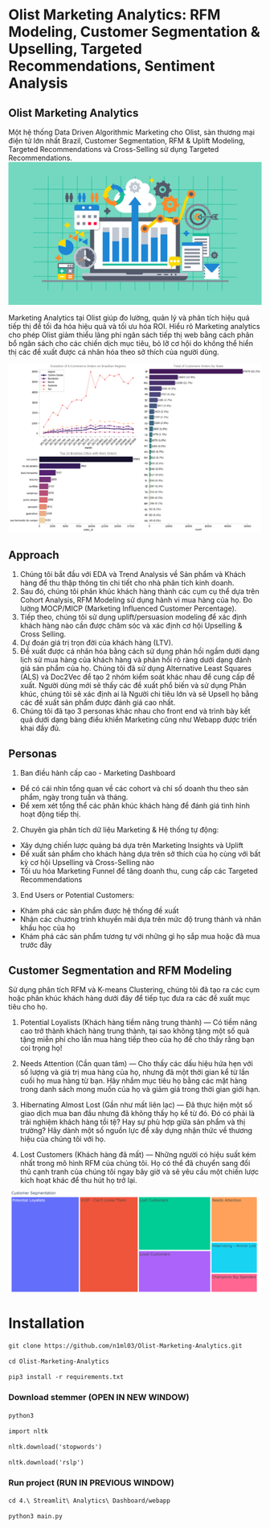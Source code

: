 # Olist Marketing Analytics: RFM Modeling, Customer Segmentation & Upselling, Targeted Recommendations, Sentiment Analysis


## Olist Marketing Analytics 

Một hệ thống Data Driven Algorithmic Marketing cho Olist, sàn thương mại điện tử lớn nhất Brazil, Customer Segmentation, RFM & Uplift Modeling, Targeted Recommendations và Cross-Selling sử dụng Targeted Recommendations.
![Olist](Images/marketing-analytics-featured-image.jpg)

Marketing Analytics tại Olist giúp đo lường, quản lý và phân tích hiệu quả tiếp thị để tối đa hóa hiệu quả và tối ưu hóa ROI. Hiểu rõ Marketing analytics cho phép Olist giảm thiểu lãng phí ngân sách tiếp thị web bằng cách phân bổ ngân sách cho các chiến dịch mục tiêu, bỏ lỡ cơ hội do không thể hiển thị các đề xuất được cá nhân hóa theo sở thích của người dùng.

![geo](Images/regions.png)

## Approach

1. Chúng tôi bắt đầu với EDA và Trend Analysis về Sản phẩm và Khách hàng để thu thập thông tin chi tiết cho nhà phân tích kinh doanh.
2. Sau đó, chúng tôi phân khúc khách hàng thành các cụm cụ thể dựa trên Cohort Analysis, RFM Modeling sử dụng hành vi mua hàng của họ. Đo lường MOCP/MICP (Marketing Influenced Customer Percentage).
3. Tiếp theo, chúng tôi sử dụng uplift/persuasion modeling để xác định khách hàng nào cần được chăm sóc và xác định cơ hội Upselling & Cross Selling.
4. Dự đoán giá trị trọn đời của khách hàng (LTV).
5. Đề xuất được cá nhân hóa bằng cách sử dụng phản hồi ngầm dưới dạng lịch sử mua hàng của khách hàng và phản hồi rõ ràng dưới dạng đánh giá sản phẩm của họ. Chúng tôi đã sử dụng Alternative Least Squares (ALS) và Doc2Vec để tạo 2 nhóm kiểm soát khác nhau để cung cấp đề xuất. Người dùng mới sẽ thấy các đề xuất phổ biến và sử dụng Phân khúc, chúng tôi sẽ xác định ai là Người chi tiêu lớn và sẽ Upsell họ bằng các đề xuất sản phẩm được đánh giá cao nhất.
6. Chúng tôi đã tạo 3 personas khác nhau cho front end và trình bày kết quả dưới dạng bảng điều khiển Marketing cũng như Webapp được triển khai đầy đủ.

## Personas 

1. Ban điều hành cấp cao - Marketing Dashboard 
* Để có cái nhìn tổng quan về các cohort và chỉ số doanh thu theo sản phẩm, ngày trong tuần và tháng. 
* Để xem xét tổng thể các phân khúc khách hàng để đánh giá tình hình hoạt động tiếp thị.

2. Chuyên gia phân tích dữ liệu Marketing & Hệ thống tự động: 
* Xây dựng chiến lược quảng bá dựa trên Marketing Insights và Uplift 
* Đề xuất sản phẩm cho khách hàng dựa trên sở thích của họ cùng với bất kỳ cơ hội Upselling và Cross-Selling nào 
* Tối ưu hóa Marketing Funnel để tăng doanh thu, cung cấp các Targeted Recommendations

3. End Users or Potential Customers:
* Khám phá các sản phẩm được hệ thống đề xuất
* Nhận các chương trình khuyến mãi dựa trên mức độ trung thành và nhân khẩu học của họ
* Khám phá các sản phẩm tương tự với những gì họ sắp mua hoặc đã mua trước đây


## Customer Segmentation and RFM Modeling 

Sử dụng phân tích RFM và K-means Clustering, chúng tôi đã tạo ra các cụm hoặc phân khúc khách hàng dưới đây để tiếp tục đưa ra các đề xuất mục tiêu cho họ.

1. Potential Loyalists (Khách hàng tiềm năng trung thành) —
Có tiềm năng cao trở thành khách hàng trung thành, tại sao không tặng một số quà tặng miễn phí cho lần mua hàng tiếp theo của họ để cho thấy rằng bạn coi trọng họ!

2. Needs Attention (Cần quan tâm) —
Cho thấy các dấu hiệu hứa hẹn với số lượng và giá trị mua hàng của họ, nhưng đã một thời gian kể từ lần cuối họ mua hàng từ bạn. Hãy nhắm mục tiêu họ bằng các mặt hàng trong danh sách mong muốn của họ và giảm giá trong thời gian giới hạn.

3. Hibernating Almost Lost (Gần như mất liên lạc) —
Đã thực hiện một số giao dịch mua ban đầu nhưng đã không thấy họ kể từ đó. Đó có phải là trải nghiệm khách hàng tồi tệ? Hay sự phù hợp giữa sản phẩm và thị trường? Hãy dành một số nguồn lực để xây dựng nhận thức về thương hiệu của chúng tôi với họ.

4. Lost Customers (Khách hàng đã mất) —
Những người có hiệu suất kém nhất trong mô hình RFM của chúng tôi. Họ có thể đã chuyển sang đối thủ cạnh tranh của chúng tôi ngay bây giờ và sẽ yêu cầu một chiến lược kích hoạt khác để thu hút họ trở lại.

![RFM](Images/Segmentation.png)


# Installation

`git clone https://github.com/n1ml03/Olist-Marketing-Analytics.git`

`cd Olist-Marketing-Analytics`

`pip3 install -r requirements.txt`

### Download stemmer (OPEN IN NEW WINDOW)

`python3`

`import nltk`

`nltk.download('stopwords')`

`nltk.download('rslp')`

### Run project (RUN IN PREVIOUS WINDOW)

`cd 4.\ Streamlit\ Analytics\ Dashboard/webapp`

`python3 main.py`



